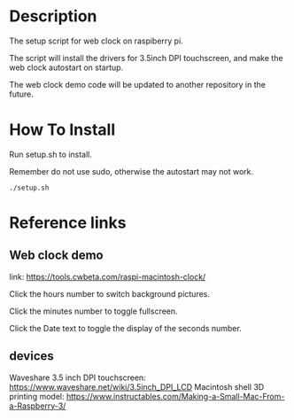 # Description

The setup script for web clock on raspiberry pi.

The script will install the drivers for 3.5inch DPI touchscreen, and make the web clock autostart on startup.

The web clock demo code will be updated to another repository in the future.

# How To Install

Run setup.sh to install.

Remember do not use sudo, otherwise the autostart may not work.

```shell
./setup.sh
```

# Reference links

## Web clock demo

link: https://tools.cwbeta.com/raspi-macintosh-clock/

Click the hours number to switch background pictures.

Click the minutes number to toggle fullscreen.

Click the Date text to toggle the display of the seconds number.

## devices

Waveshare 3.5 inch DPI touchscreen: https://www.waveshare.net/wiki/3.5inch_DPI_LCD
Macintosh shell 3D printing model: https://www.instructables.com/Making-a-Small-Mac-From-a-Raspberry-3/
